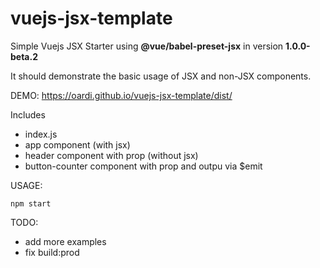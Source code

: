 # vuejs-jsx-template

Simple Vuejs JSX Starter using <b>@vue/babel-preset-jsx</b> in version <b>1.0.0-beta.2</b>

It should demonstrate the basic usage of JSX and non-JSX components.

DEMO:
https://oardi.github.io/vuejs-jsx-template/dist/

Includes
- index.js
- app component (with jsx)
- header component with prop (without jsx)
- button-counter component with prop and outpu via $emit

USAGE:

`npm start`

TODO:
- add more examples
- fix build:prod 
